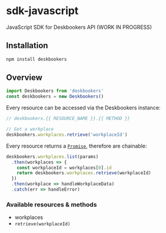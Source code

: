 # sdk-javascript
JavaScript SDK for Deskbookers API (WORK IN PROGRESS)

## Installation
```bash
npm install deskbookers
```

## Overview

```js
import Deskbookers from 'deskbookers'
const deskbookers = new Deskbookers()
```

Every resource can be accessed via the Deskbookers instance:

```js
// deskbookers.{{ RESOURCE_NAME }}.{{ METHOD }}

// Get a workplace
deskbookers.workplaces.retrieve('workplaceId')
```

Every resource returns a [`Promise`](https://developer.mozilla.org/en/docs/Web/JavaScript/Reference/Global_Objects/Promise), therefore are chainable:

```js
deskbookers.workplaces.list(params)
  .then(workplaces => {
    const workplaceId = workplaces[0].id
    return deskbookers.workplaces.retrieve(workplaceId)
  })
  .then(workplace => handleWorkplaceData)
  .catch(err => handleError)
  ```

### Available resources & methods

 * workplaces
  * `retrieve(workplaceId)`
